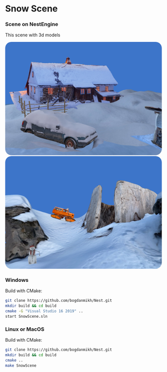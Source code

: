 # Snow Scene

### Scene on NestEngine 

This scene with 3d models

<img src="Screenshot1.png" width="900" alt="Reduced image" style="border-radius: 20px;">
<img src="Screenshot2.png" width="900" alt="Reduced image" style="border-radius: 20px;">

### Windows
Build with CMake:
``` sh
git clone https://github.com/bogdanmikh/Nest.git
mkdir build && cd build
cmake -G "Visual Studio 16 2019" ..
start SnowScene.sln
```

### Linux or MacOS
Build with CMake:
``` sh
git clone https://github.com/bogdanmikh/Nest.git
mkdir build && cd build
cmake ..
make SnowScene
```